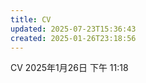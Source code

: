 ```yaml
---
title: CV
updated: 2025-07-23T15:36:43
created: 2025-01-26T23:18:56
---
```


CV
2025年1月26日
下午 11:18
